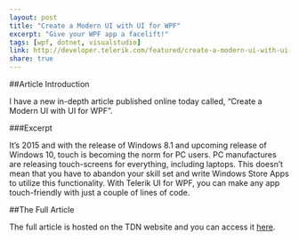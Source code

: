 ```yaml
---
layout: post
title: "Create a Modern UI with UI for WPF"
excerpt: "Give your WPF app a facelift!"
tags: [wpf, dotnet, visualstudio]
link: http://developer.telerik.com/featured/create-a-modern-ui-with-ui-for-wpf/
share: true
---
```

##Article Introduction

I have a new in-depth article published online today called, “Create a Modern UI with UI for WPF”. 

###Excerpt 

It’s 2015 and with the release of Windows 8.1 and upcoming release of Windows 10, touch is becoming the norm for PC users. PC manufactures are releasing touch-screens for everything, including laptops. This doesn’t mean that you have to abandon your skill set and write Windows Store Apps to utilize this functionality. With Telerik UI for WPF, you can make any app touch-friendly with just a couple of lines of code.

##The Full Article

The full article is hosted on the TDN website and you can access it [here](http://developer.telerik.com/featured/create-a-modern-ui-with-ui-for-wpf/).